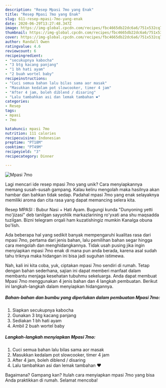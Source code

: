 ```yaml
---
description: "Resep Mpasi 7mo yang Enak"
title: "Resep Mpasi 7mo yang Enak"
slug: 611-resep-mpasi-7mo-yang-enak
date: 2020-06-29T13:27:48.347Z
image: https://img-global.cpcdn.com/recipes/fbc4665db22dc6a6/751x532cq70/mpasi-7mo-foto-resep-utama.jpg
thumbnail: https://img-global.cpcdn.com/recipes/fbc4665db22dc6a6/751x532cq70/mpasi-7mo-foto-resep-utama.jpg
cover: https://img-global.cpcdn.com/recipes/fbc4665db22dc6a6/751x532cq70/mpasi-7mo-foto-resep-utama.jpg
author: Randall Owen
ratingvalue: 4.6
reviewcount: 6
recipeingredient:
- "secukupnya kabocha"
- "3 btg kacang panjang"
- "1 bh hati ayam"
- "2 buah wortel baby"
recipeinstructions:
- "Cuci semua bahan lalu bilas sama aor masak"
- "Masukkan kedalam pot slowcooker, timer 4 jam"
- "After 4 jam, boleh diblend / disaring"
- "Lalu tambahkan asi dan lemak tambahan ❤"
categories:
- Resep
tags:
- mpasi
- 7mo

katakunci: mpasi 7mo 
nutrition: 111 calories
recipecuisine: Indonesian
preptime: "PT18M"
cooktime: "PT49M"
recipeyield: "3"
recipecategory: Dinner

---
```



![Mpasi 7mo](https://img-global.cpcdn.com/recipes/fbc4665db22dc6a6/751x532cq70/mpasi-7mo-foto-resep-utama.jpg)

Lagi mencari ide resep mpasi 7mo yang unik? Cara menyiapkannya memang susah-susah gampang. Kalau keliru mengolah maka hasilnya akan hambar dan bahkan tidak sedap. Padahal mpasi 7mo yang enak selayaknya memiliki aroma dan cita rasa yang dapat memancing selera kita.

Resep MPASI : Bubur Nasi + Hati Ayam. Bugungi kunda &#34;Dunyoning yetti mo&#39;jizasi&#34; deb tanilgan sayyohlik markazlarining ro&#39;yxati ana shu maqsadda tuzilgan. Bizni telegram orqali ham kuzatishingiz mumkin Kanalga obuna bo&#39;lish.

Ada beberapa hal yang sedikit banyak mempengaruhi kualitas rasa dari mpasi 7mo, pertama dari jenis bahan, lalu pemilihan bahan segar hingga cara mengolah dan menghidangkannya. Tidak usah pusing jika ingin menyiapkan mpasi 7mo enak di mana pun anda berada, karena asal sudah tahu triknya maka hidangan ini bisa jadi suguhan istimewa.


Nah, kali ini kita coba, yuk, ciptakan mpasi 7mo sendiri di rumah. Tetap dengan bahan sederhana, sajian ini dapat memberi manfaat dalam membantu menjaga kesehatan tubuhmu sekeluarga. Anda dapat membuat Mpasi 7mo menggunakan 4 jenis bahan dan 4 langkah pembuatan. Berikut ini langkah-langkah dalam menyiapkan hidangannya.

<!--inarticleads1-->

##### Bahan-bahan dan bumbu yang diperlukan dalam pembuatan Mpasi 7mo:

1. Siapkan secukupnya kabocha
1. Gunakan 3 btg kacang panjang
1. Sediakan 1 bh hati ayam
1. Ambil 2 buah wortel baby




<!--inarticleads2-->

##### Langkah-langkah menyiapkan Mpasi 7mo:

1. Cuci semua bahan lalu bilas sama aor masak
1. Masukkan kedalam pot slowcooker, timer 4 jam
1. After 4 jam, boleh diblend / disaring
1. Lalu tambahkan asi dan lemak tambahan ❤




Bagaimana? Gampang kan? Itulah cara menyiapkan mpasi 7mo yang bisa Anda praktikkan di rumah. Selamat mencoba!
